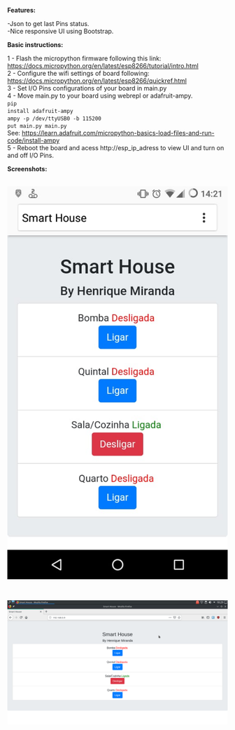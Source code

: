 <b>Features:</b>

-Json to get last Pins status.<br>
-Nice responsive UI using Bootstrap.<br>

<b>Basic instructions:</b>

1 - Flash the micropython firmware following this link: https://docs.micropython.org/en/latest/esp8266/tutorial/intro.html <br>
2 - Configure the wifi settings of board following: https://docs.micropython.org/en/latest/esp8266/quickref.html <br>
3 - Set I/O Pins configurations of your board in main.py<br>
4 - Move main.py to your board using webrepl or adafruit-ampy.<br>
<code>pip install adafruit-ampy</code><br>
<code>ampy -p /dev/ttyUSB0 -b 115200 put main.py main.py</code><br>
See: https://learn.adafruit.com/micropython-basics-load-files-and-run-code/install-ampy<br>
5 - Reboot the board and acess http://esp_ip_adress to view UI and turn on and off I/O Pins.<br>

<b>Screenshots:</b><br>
  <br>

  ![mobile](https://raw.githubusercontent.com/Henrique-Miranda/SmartHouse/master/img/smarthousemobile.jpeg "Mobile")

<br>

  ![desktop](https://raw.githubusercontent.com/Henrique-Miranda/SmartHouse/master/img/smarthousedesktop.png "Desktop")
